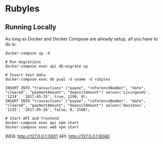 # Rubyles

## Running Locally
As long as Docker and Docker Compose are already setup, all you have to do is:

```
docker-compose up -d

# Run migrations
docker-compose exec api db-migrate up

# Insert test data
docker-compose exec db psql -U uname -d rubyles

INSERT INTO "transactions" ("payee", "referenceNumber", "date", "cleared", "paymentAmount", "depositAmount") values('Livingoods', '1234', '2017-05-25', true, 1299, 0);
INSERT INTO "transactions" ("payee", "referenceNumber", "date", "cleared", "paymentAmount", "depositAmount") values('Bazzanos', '1235', '2017-05-26', false, 0, 2500);

# Start API and frontend
docker-compose exec api npm start
docker-compose exec web npm start
```

WEB: http://127.0.0.1:3001
API: http://127.0.0.1:8080
